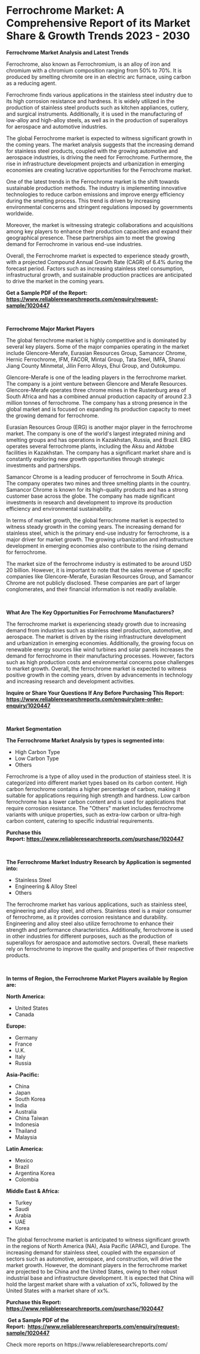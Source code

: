 <p><h1>Ferrochrome Market: A Comprehensive Report of its Market Share & Growth Trends 2023 - 2030</h1></p><p><strong>Ferrochrome Market Analysis and Latest Trends</strong></p>
<p><p>Ferrochrome, also known as Ferrochromium, is an alloy of iron and chromium with a chromium composition ranging from 50% to 70%. It is produced by smelting chromite ore in an electric arc furnace, using carbon as a reducing agent.</p><p>Ferrochrome finds various applications in the stainless steel industry due to its high corrosion resistance and hardness. It is widely utilized in the production of stainless steel products such as kitchen appliances, cutlery, and surgical instruments. Additionally, it is used in the manufacturing of low-alloy and high-alloy steels, as well as in the production of superalloys for aerospace and automotive industries.</p><p>The global Ferrochrome market is expected to witness significant growth in the coming years. The market analysis suggests that the increasing demand for stainless steel products, coupled with the growing automotive and aerospace industries, is driving the need for Ferrochrome. Furthermore, the rise in infrastructure development projects and urbanization in emerging economies are creating lucrative opportunities for the Ferrochrome market.</p><p>One of the latest trends in the Ferrochrome market is the shift towards sustainable production methods. The industry is implementing innovative technologies to reduce carbon emissions and improve energy efficiency during the smelting process. This trend is driven by increasing environmental concerns and stringent regulations imposed by governments worldwide.</p><p>Moreover, the market is witnessing strategic collaborations and acquisitions among key players to enhance their production capacities and expand their geographical presence. These partnerships aim to meet the growing demand for Ferrochrome in various end-use industries.</p><p>Overall, the Ferrochrome market is expected to experience steady growth, with a projected Compound Annual Growth Rate (CAGR) of 6.4% during the forecast period. Factors such as increasing stainless steel consumption, infrastructural growth, and sustainable production practices are anticipated to drive the market in the coming years.</p></p>
<p><strong>Get a Sample PDF of the Report:&nbsp; <a href="https://www.reliableresearchreports.com/enquiry/request-sample/1020447">https://www.reliableresearchreports.com/enquiry/request-sample/1020447</a></strong></p>
<p>&nbsp;</p>
<p><strong>Ferrochrome Major Market Players</strong></p>
<p><p>The global ferrochrome market is highly competitive and is dominated by several key players. Some of the major companies operating in the market include Glencore-Merafe, Eurasian Resources Group, Samancor Chrome, Hernic Ferrochrome, IFM, FACOR, Mintal Group, Tata Steel, IMFA, Shanxi Jiang County Minmetal, Jilin Ferro Alloys, Ehui Group, and Outokumpu.</p><p>Glencore-Merafe is one of the leading players in the ferrochrome market. The company is a joint venture between Glencore and Merafe Resources. Glencore-Merafe operates three chrome mines in the Rustenburg area of South Africa and has a combined annual production capacity of around 2.3 million tonnes of ferrochrome. The company has a strong presence in the global market and is focused on expanding its production capacity to meet the growing demand for ferrochrome.</p><p>Eurasian Resources Group (ERG) is another major player in the ferrochrome market. The company is one of the world's largest integrated mining and smelting groups and has operations in Kazakhstan, Russia, and Brazil. ERG operates several ferrochrome plants, including the Aksu and Aktobe facilities in Kazakhstan. The company has a significant market share and is constantly exploring new growth opportunities through strategic investments and partnerships.</p><p>Samancor Chrome is a leading producer of ferrochrome in South Africa. The company operates two mines and three smelting plants in the country. Samancor Chrome is known for its high-quality products and has a strong customer base across the globe. The company has made significant investments in research and development to improve its production efficiency and environmental sustainability.</p><p>In terms of market growth, the global ferrochrome market is expected to witness steady growth in the coming years. The increasing demand for stainless steel, which is the primary end-use industry for ferrochrome, is a major driver for market growth. The growing urbanization and infrastructure development in emerging economies also contribute to the rising demand for ferrochrome.</p><p>The market size of the ferrochrome industry is estimated to be around USD 20 billion. However, it is important to note that the sales revenue of specific companies like Glencore-Merafe, Eurasian Resources Group, and Samancor Chrome are not publicly disclosed. These companies are part of larger conglomerates, and their financial information is not readily available.</p></p>
<p>&nbsp;</p>
<p><strong>What Are The Key Opportunities For Ferrochrome Manufacturers?</strong></p>
<p><p>The ferrochrome market is experiencing steady growth due to increasing demand from industries such as stainless steel production, automotive, and aerospace. The market is driven by the rising infrastructure development and urbanization in emerging economies. Additionally, the growing focus on renewable energy sources like wind turbines and solar panels increases the demand for ferrochrome in their manufacturing processes. However, factors such as high production costs and environmental concerns pose challenges to market growth. Overall, the ferrochrome market is expected to witness positive growth in the coming years, driven by advancements in technology and increasing research and development activities.</p></p>
<p><strong>Inquire or Share Your Questions If Any Before Purchasing This Report: <a href="https://www.reliableresearchreports.com/enquiry/pre-order-enquiry/1020447">https://www.reliableresearchreports.com/enquiry/pre-order-enquiry/1020447</a></strong></p>
<p>&nbsp;</p>
<p><strong>Market Segmentation</strong></p>
<p><strong>The Ferrochrome Market Analysis by types is segmented into:</strong></p>
<p><ul><li>High Carbon Type</li><li>Low Carbon Type</li><li>Others</li></ul></p>
<p><p>Ferrochrome is a type of alloy used in the production of stainless steel. It is categorized into different market types based on its carbon content. High carbon ferrochrome contains a higher percentage of carbon, making it suitable for applications requiring high strength and hardness. Low carbon ferrochrome has a lower carbon content and is used for applications that require corrosion resistance. The "Others" market includes ferrochrome variants with unique properties, such as extra-low carbon or ultra-high carbon content, catering to specific industrial requirements.</p></p>
<p><strong>Purchase this Report:&nbsp;<a href="https://www.reliableresearchreports.com/purchase/1020447">https://www.reliableresearchreports.com/purchase/1020447</a></strong></p>
<p>&nbsp;</p>
<p><strong>The Ferrochrome Market Industry Research by Application is segmented into:</strong></p>
<p><ul><li>Stainless Steel</li><li>Engineering & Alloy Steel</li><li>Others</li></ul></p>
<p><p>The ferrochrome market has various applications, such as stainless steel, engineering and alloy steel, and others. Stainless steel is a major consumer of ferrochrome, as it provides corrosion resistance and durability. Engineering and alloy steel also utilize ferrochrome to enhance their strength and performance characteristics. Additionally, ferrochrome is used in other industries for different purposes, such as the production of superalloys for aerospace and automotive sectors. Overall, these markets rely on ferrochrome to improve the quality and properties of their respective products.</p></p>
<p>&nbsp;</p>
<p><strong>In terms of Region, the Ferrochrome Market Players available by Region are:</strong></p>
<p>
    <p> <strong> North America: </strong>
        <ul>
            <li>United States</li>
            <li>Canada</li>
        </ul>
        </p> 
    <p> <strong> Europe: </strong>
        <ul>
            <li>Germany</li>
            <li>France</li>
            <li>U.K.</li>
            <li>Italy</li>
            <li>Russia</li>
        </ul>
        </p> 
    <p> <strong> Asia-Pacific: </strong>
        <ul>
            <li>China</li>
            <li>Japan</li>
            <li>South Korea</li>
            <li>India</li>
            <li>Australia</li>
            <li>China Taiwan</li>
            <li>Indonesia</li>
            <li>Thailand</li>
            <li>Malaysia</li>
        </ul>
        </p> 
    <p> <strong> Latin America: </strong>
        <ul>
            <li>Mexico</li>
            <li>Brazil</li>
            <li>Argentina Korea</li>
            <li>Colombia</li>
        </ul>
        </p> 
    <p> <strong> Middle East & Africa: </strong>
        <ul>
            <li>Turkey</li>
            <li>Saudi</li>
            <li>Arabia</li>
            <li>UAE</li>
            <li>Korea</li>
        </ul>
    </p>
    </p>
<p><p>The global ferrochrome market is anticipated to witness significant growth in the regions of North America (NA), Asia Pacific (APAC), and Europe. The increasing demand for stainless steel, coupled with the expansion of sectors such as automotive, aerospace, and construction, will drive the market growth. However, the dominant players in the ferrochrome market are projected to be China and the United States, owing to their robust industrial base and infrastructure development. It is expected that China will hold the largest market share with a valuation of xx%, followed by the United States with a market share of xx%.</p></p>
<p><strong>Purchase this Report: <a href="https://www.reliableresearchreports.com/purchase/1020447">https://www.reliableresearchreports.com/purchase/1020447</a></strong></p>
<p>&nbsp;<strong>Get a Sample PDF of the Report:&nbsp;&nbsp;<a href="https://www.reliableresearchreports.com/enquiry/request-sample/1020447">https://www.reliableresearchreports.com/enquiry/request-sample/1020447</a></strong></p>
<p><strong></strong></p>
<p>Check more reports on https://www.reliableresearchreports.com/</p>